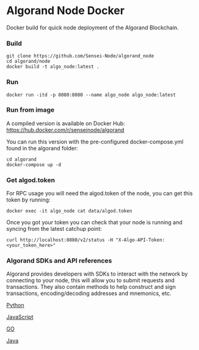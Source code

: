 # Algorand Node Docker
Docker build for quick node deployment of the Algorand Blockchain.

### Build
    git clone https://github.com/Sensei-Node/algorand_node
    cd algorand/node
    docker build -t algo_node:latest .

### Run

    docker run -itd -p 8080:8080 --name algo_node algo_node:latest

### Run from image

A compiled version is available on Docker Hub: https://hub.docker.com/r/senseinode/algorand

You can run this version with the pre-configured docker-compose.yml found in the algorand folder:

    cd algorand
    docker-compose up -d

### Get algod.token

For RPC usage you will need the algod.token of the node, you can get this token by running:

    docker exec -it algo_node cat data/algod.token

Once you got your token you can check that your node is running and syncing from the latest catchup point:

    curl http://localhost:8080/v2/status -H "X-Algo-API-Token:<your_token_here>"
    
### Algorand SDKs and API references

Algorand provides developers with SDKs to interact with the network by connecting to your node, this will allow you to submit requests and transactions. They also contain methods to help construct and sign transactions, encoding/decoding addresses and mnemonics, etc. 

[Python](https://developer.algorand.org/docs/sdks/python/)

[JavaScript](https://developer.algorand.org/docs/sdks/javascript/)

[GO](https://developer.algorand.org/docs/sdks/go/)

[Java](https://developer.algorand.org/docs/sdks/java/)
